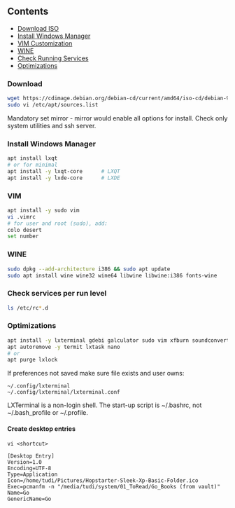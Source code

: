 ## Contents <a name="contents"></a>
* [Download ISO](#download)
* [Install Windows Manager](#lxqt)
* [VIM Customization](#vim)
* [WINE](#wine)
* [Check Running Services](#check)
* [Optimizations](#optim)

### Download <a name="download"></a>
```bash
wget https://cdimage.debian.org/debian-cd/current/amd64/iso-cd/debian-9.6.0-amd64-xfce-CD-1.iso
sudo vi /etc/apt/sources.list
```
Mandatory set mirror - mirror would enable all options for install. Check only system utilities and ssh server.

### Install Windows Manager <a name="lxqt"></a>
```bash
apt install lxqt
# or for minimal
apt install -y lxqt-core      # LXQT
apt install -y lxde-core      # LXDE
```
### VIM <a name="vim"></a>
```bash
apt install -y sudo vim
vi .vimrc  
# for user and root (sudo), add:
colo desert
set number
```
### WINE <a name="wine"></a>
```bash
sudo dpkg --add-architecture i386 && sudo apt update
sudo apt install wine wine32 wine64 libwine libwine:i386 fonts-wine
```
### Check services per run level <a name="check"></a>
```bash
ls /etc/rc*.d
```
### Optimizations <a name="optim"></a>
```bash
apt install -y lxterminal gdebi galculator sudo vim xfburn soundconverter mc p7zip-full qpdfview qbittorrent geany
apt autoremove -y termit lxtask nano
# or
apt purge lxlock
```
If preferences not saved make sure file exists and user owns:
```vim
~/.config/lxterminal
~/.config/lxterminal/lxterminal.conf
```
LXTerminal is a non-login shell. 
The start-up script is ~/.bashrc, not ~/.bash_profile or ~/.profile.

#### Create desktop entries
```vim
vi <shortcut>

[Desktop Entry]
Version=1.0
Encoding=UTF-8
Type=Application
Icon=/home/tudi/Pictures/Hopstarter-Sleek-Xp-Basic-Folder.ico
Exec=pcmanfm -n "/media/tudi/system/01_ToRead/Go_Books (from vault)"
Name=Go
GenericName=Go
```
